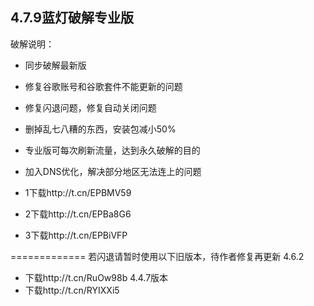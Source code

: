 
## 4.7.9蓝灯破解专业版
破解说明：
* 同步破解最新版
* 修复谷歌账号和谷歌套件不能更新的问题
* 修复闪退问题，修复自动关闭问题
* 删掉乱七八糟的东西，安装包减小50%
* 专业版可每次刷新流量，达到永久破解的目的
* 加入DNS优化，解决部分地区无法连上的问题

* 1下载http://t.cn/EPBMV59
* 2下载http://t.cn/EPBa8G6
* 3下载http://t.cn/EPBiVFP

=============
若闪退请暂时使用以下旧版本，待作者修复再更新
4.6.2
* 下载http://t.cn/RuOw98b
4.4.7版本
* 下载http://t.cn/RYIXXi5

